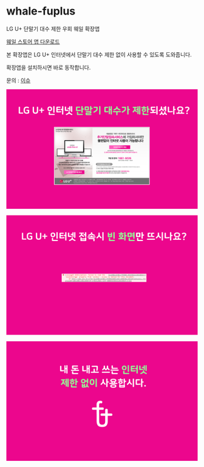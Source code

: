 # whale-fuplus
LG U+ 단말기 대수 제한 우회 웨일 확장앱

[웨일 스토어 앱 다운로드](https://store.whale.naver.com/detail/gkiehdfhcflgkknjiiggnfooaihlmghp)

본 확장앱은 LG U+ 인터넷에서 단말기 대수 제한 없이 사용할 수 있도록 도와줍니다.

확장앱을 설치하시면 바로 동작합니다.

문의 : [이슈](https://github.com/dhdbstjr98/whale-fuplus/issues)

![1](./slides/1.png)

![2](./slides/2.png)

![3](./slides/3.png)
